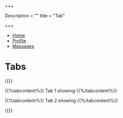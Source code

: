 +++

Description = ""
title = "Tab"

+++

<div> 
 <ul class="nav nav-tabs">
  <li role="presentation" class="active"><a href="#">Home</a></li>
  <li role="presentation"><a href="#">Profile</a></li>
  <li role="presentation"><a href="#">Messages</a></li>
</ul>
</div>

 
# Tabs


{{<inittab>}}

{{%tabcontent%}}
Tab 1 showing
{{%/tabcontent%}}

{{%tabcontent%}}
Tab 2 showing
{{%/tabcontent%}}

{{</inittab>}}
 